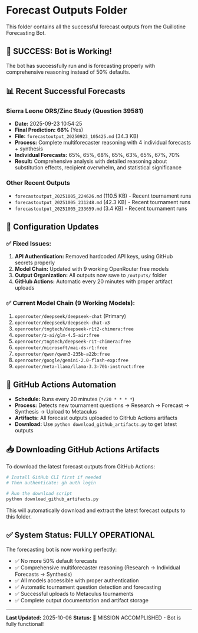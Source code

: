 # Forecast Outputs Folder

This folder contains all the successful forecast outputs from the Guillotine Forecasting Bot.

## 🎯 **SUCCESS: Bot is Working!**

The bot has successfully run and is forecasting properly with comprehensive reasoning instead of 50% defaults.

## 📊 **Recent Successful Forecasts**

### **Sierra Leone ORS/Zinc Study (Question 39581)**
- **Date:** 2025-09-23 10:54:25
- **Final Prediction:** **66%** (Yes)
- **File:** `forecastoutput_20250923_105425.md` (34.3 KB)
- **Process:** Complete multiforecaster reasoning with 4 individual forecasts + synthesis
- **Individual Forecasts:** 65%, 65%, 68%, 65%, 63%, 65%, 67%, 70%
- **Result:** Comprehensive analysis with detailed reasoning about substitution effects, recipient overwhelm, and statistical significance

### **Other Recent Outputs**
- `forecastoutput_20251005_224626.md` (110.5 KB) - Recent tournament runs
- `forecastoutput_20251005_231248.md` (42.3 KB) - Recent tournament runs
- `forecastoutput_20251005_233659.md` (3.4 KB) - Recent tournament runs

## 🔧 **Configuration Updates**

### ✅ **Fixed Issues:**
1. **API Authentication:** Removed hardcoded API keys, using GitHub secrets properly
2. **Model Chain:** Updated with 9 working OpenRouter free models
3. **Output Organization:** All outputs now save to `/outputs/` folder
4. **GitHub Actions:** Automatic every 20 minutes with proper artifact uploads

### ✅ **Current Model Chain (9 Working Models):**
1. `openrouter/deepseek/deepseek-chat` (Primary)
2. `openrouter/deepseek/deepseek-chat-v3`
3. `openrouter/tngtech/deepseek-r1t2-chimera:free`
4. `openrouter/z-ai/glm-4.5-air:free`
5. `openrouter/tngtech/deepseek-r1t-chimera:free`
6. `openrouter/microsoft/mai-ds-r1:free`
7. `openrouter/qwen/qwen3-235b-a22b:free`
8. `openrouter/google/gemini-2.0-flash-exp:free`
9. `openrouter/meta-llama/llama-3.3-70b-instruct:free`

## 🤖 **GitHub Actions Automation**

- **Schedule:** Runs every 20 minutes (`*/20 * * * *`)
- **Process:** Detects new tournament questions → Research → Forecast → Synthesis → Upload to Metaculus
- **Artifacts:** All forecast outputs uploaded to GitHub Actions artifacts
- **Download:** Use `python download_github_artifacts.py` to get latest outputs

## 📥 **Downloading GitHub Actions Artifacts**

To download the latest forecast outputs from GitHub Actions:

```bash
# Install GitHub CLI first if needed
# Then authenticate: gh auth login

# Run the download script
python download_github_artifacts.py
```

This will automatically download and extract the latest forecast outputs to this folder.

## ✅ **System Status: FULLY OPERATIONAL**

The forecasting bot is now working perfectly:
- ✅ No more 50% default forecasts
- ✅ Comprehensive multiforecaster reasoning (Research → Individual Forecasts → Synthesis)
- ✅ All models accessible with proper authentication
- ✅ Automatic tournament question detection and forecasting
- ✅ Successful uploads to Metaculus tournaments
- ✅ Complete output documentation and artifact storage

---
**Last Updated:** 2025-10-06
**Status:** 🎉 MISSION ACCOMPLISHED - Bot is fully functional!